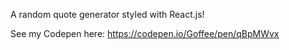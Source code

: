 A random quote generator styled with React.js!

See my Codepen here: https://codepen.io/Goffee/pen/qBpMWvx
